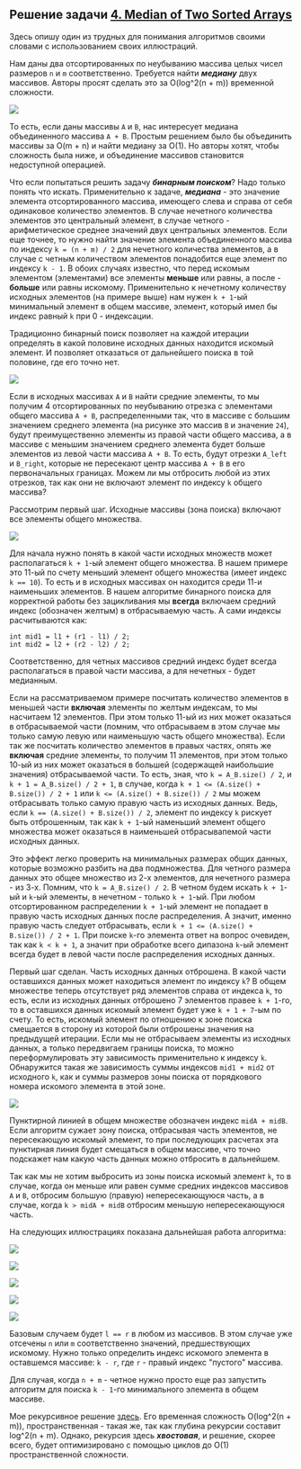 ## Решение задачи [4. Median of Two Sorted Arrays](https://leetcode.com/problems/median-of-two-sorted-arrays/)

Здесь опишу один из трудных для понимания алгоритмов своими словами с использованием своих иллюстраций.

Нам даны два отсортированных по неубыванию массива целых чисел размеров `n` и `m` соответственно. Требуется найти ***медиану*** двух массивов. Авторы просят сделать это за O(log^2(n + m)) временной сложности. 

![](https://github.com/vvviktor/LeetCode_Problems/blob/main/4_Median_of_Two_Sorted_Arrays/Img/Case_B/1b.jpg)

То есть, если даны массивы `A` и `B`, нас интересует медиана объединенного массива `A + B`. Простым решением было бы объединить массивы за O(m + n) и найти медиану за O(1). Но авторы хотят, чтобы сложность была ниже, и объединение массивов становится недоступной операцией.

Что если попытаться решить задачу ***бинарным поиском***? Надо только понять что искать. Применительно к задаче, ***медиана*** - это значение элемента отсортированного массива, имеющего слева и справа от себя одинаковое количество элементов. В случае нечетного количества элементов это центральный элемент, в случае четного - арифметическое среднее значений двух центральных элементов. Если еще точнее, то нужно найти значение элемента объединенного массива по индексу `k = (n + m) / 2` для нечетного количества элементов, а в случае с четным количеством элементов понадобится еще элемент по индексу `k - 1`. В обоих случаях известно, что перед искомым элементом (элементами) все элементы **меньше** или равны, а после - **больше** или равны искомому. Применительно к нечетному количеству исходных элементов (на примере выше) нам нужен `k + 1`-ый минимальный элемент в общем массиве, элемент, который имел бы индекс равный `k` при 0 - индексации.

Традиционно бинарный поиск позволяет на каждой итерации определять в какой половине исходных данных находится искомый элемент. И позволяет отказаться от дальнейшего поиска в той половине, где его точно нет. 

![](https://github.com/vvviktor/LeetCode_Problems/blob/main/4_Median_of_Two_Sorted_Arrays/Img/Case_B/1p.jpg)

Если в исходных массивах `A` и `B` найти средние элементы, то мы получим 4 отсортированных по неубыванию отрезка с элементами общего массива `A + B`, распределенными так, что в массиве с большим значением среднего элемента (на рисунке это массив `B` и значение `24`), будут преимущественно элементы из правой части общего массива, а в массиве с меньшим значением среднего элемента будет больше элементов из левой части массива `A + B`. То есть, будут отрезки `A_left` и `B_right`, которые не пересекают центр массива `A + B` в его первоначальных границах. Можем ли мы отбросить любой из этих отрезков, так как они не включают элемент по индексу `k` общего массива? 

Рассмотрим первый шаг. Исходные массивы (зона поиска) включают все элементы общего множества.

![](https://github.com/vvviktor/LeetCode_Problems/blob/main/4_Median_of_Two_Sorted_Arrays/Img/Case_B/2b.jpg)

Для начала нужно понять в какой части исходных множеств может располагаться `k + 1`-ый элемент общего множества. В нашем примере это 11-ый по счету меньший элемент общего множества (имеет индекс `k == 10`). То есть и в исходных массивах он находится среди 11-и наименьших элементов. В нашем алгоритме бинарного поиска для корректной работы без зацикливания мы **всегда** включаем средний индекс (обозначен желтым) в отбрасываемую часть. А сами индексы расчитываются как:

```
int mid1 = l1 + (r1 - l1) / 2;
int mid2 = l2 + (r2 - l2) / 2;
```

Соответственно, для четных массивов средний индекс будет всегда располагаться в правой части массива, а для нечетных - будет медианным.

Если на рассматриваемом примере посчитать количество элементов в меньшей части **включая** элементы по желтым индексам, то мы насчитаем 12 элементов. При этом только 11-ый из них может оказаться в отбрасываемой части (помним, что отбрасываем в этом случае мы только самую левую или наименьшую часть общего множества). Если так же посчитать количество элементов в правых частях, опять же **включая** средние элементы, то получим 11 элементов, при этом только 10-ый из них может оказаться в большей (содержащей наибольшие значения) отбрасываемой части. То есть, зная, что `k = A_B.size() / 2`, и `k + 1 = A_B.size() / 2 + 1`, в случае, когда `k + 1 <= (A.size() + B.size()) / 2 + 1` или `k <= (A.size() + B.size()) / 2` мы можем отбрасывать только самую правую часть из исходных данных. Ведь, если `k == (A.size() + B.size()) / 2`, элемент по индексу `k` рискует быть отброшенным, так как `k + 1`-ый наменьший элемент общего множества может оказаться в наименьшей отбрасывапемой части исходных данных. 

Это эффект легко проверить на минимальных размерах общих данных, которые возможно разбить на два подмножества. Для четного размера данных это общее множество из 2-х элементов, для нечетного размера - из 3-х. Помним, что `k = A_B.size() / 2`. В четном будем искать `k + 1`-ый и `k`-ый элементы, в нечетном - только `k + 1`-ый. При любом отсортированном распределении `k + 1`-ый элемент не попадает в правую часть исходных данных после распределения. А значит, именно правую часть следует отбрасывать, если `k + 1 <= (A.size() + B.size()) / 2 + 1`. При поиске `k`-го элемента ответ на вопрос очевиден, так как `k < k + 1`, а значит при обработке всего дипазона `k`-ый элемент всегда будет в левой части после распределения исходных данных.  

Первый шаг сделан. Часть исходных данных отброшена. В какой части оставшихся данных может находиться элемент по индексу `k`? В общем множестве теперь отсутствует ряд элементов справа от индекса `k`, то есть, если из исходных данных отброшено 7 элементов правее `k + 1`-го, то в оставшихся данных искомый элемент будет уже `k + 1 + 7`-ым по счету. То есть, искомый элемент по отношению к зоне поиска смещается в сторону из которой были отброшены значения на предыдущей итерации. Если мы не отбрасываем элементы из исходных данных, а только передвигаем границы поиска, то можно переформулировать эту зависимость применительно к индексу `k`. Обнаружится такая же зависимость суммы индексов `mid1 + mid2` от исходного `k`, как и суммы размеров зоны поиска от порядкового номера искомого элемента в этой зоне.

![](https://github.com/vvviktor/LeetCode_Problems/blob/main/4_Median_of_Two_Sorted_Arrays/Img/Case_B/2p.jpg)

Пунктирной линией в общем множестве обозначен индекс `midA + midB`. Если алгоритм сужает зону поиска, отбрасывая часть элементов, не пересекающую искомый элемент, то при последующих расчетах эта пунктирная линия будет смещаться в общем массиве, что точно подскажет нам какую часть данных можно отбросить в дальнейшем.

Так как мы не хотим выбросить из зоны поиска искомый элемент `k`, то в случае, когда он меньше или равен сумме средних индексов массивов `A` и `B`, отбросим большую (правую) непересекающуюся часть, а в случае, когда `k > midA + midB` отбросим меньшую непересекающуюся часть.

На следующих иллюстрациях показана дальнейшая работа алгоритма:

![](https://github.com/vvviktor/LeetCode_Problems/blob/main/4_Median_of_Two_Sorted_Arrays/Img/Case_B/3b.jpg)

![](https://github.com/vvviktor/LeetCode_Problems/blob/main/4_Median_of_Two_Sorted_Arrays/Img/Case_B/4b.jpg)

![](https://github.com/vvviktor/LeetCode_Problems/blob/main/4_Median_of_Two_Sorted_Arrays/Img/Case_B/5b.jpg)

![](https://github.com/vvviktor/LeetCode_Problems/blob/main/4_Median_of_Two_Sorted_Arrays/Img/Case_B/6b.jpg)

![](https://github.com/vvviktor/LeetCode_Problems/blob/main/4_Median_of_Two_Sorted_Arrays/Img/Case_B/7b.jpg)

Базовым случаем будет `l == r` в любом из массивов. В этом случае уже отсечены `n` или `m` соответственно значений, предшествующих искомому. Нужно только определить индекс искомого элемента в оставшемся массиве: `k - r`, где `r` - правый индекс "пустого" массива.

Для случая, когда `n + m` - четное нужно просто еще раз запустить алгоритм для поиска `k - 1`-го минимального элемента в общем массиве.

Мое рекурсивное решение [здесь](binary_search.cpp). Его временная сложность O(log^2(n + m)), пространственная - такая же, так как глубина рекурсии составит log^2(n + m). Однако, рекурсия здесь ***хвостовая***, и решение, скорее всего, будет оптимизировано с помощью циклов до O(1) пространственной сложности. 